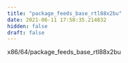 ```yaml
---
title: "package_feeds_base_rtl88x2bu"
date: 2021-06-11 17:58:35.214832
hidden: false
draft: false
---
```


x86/64/package_feeds_base_rtl88x2bu

